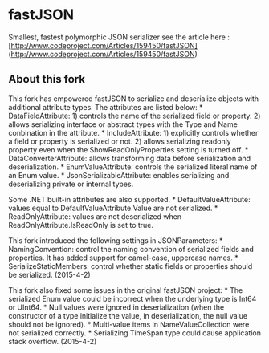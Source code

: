 fastJSON
========

Smallest, fastest polymorphic JSON serializer
see the article here : [http://www.codeproject.com/Articles/159450/fastJSON] (http://www.codeproject.com/Articles/159450/fastJSON)

About this fork
---------------

This fork has empowered fastJSON to serialize and deserialize objects with additional attribute types.
The attributes are listed below:
	* DataFieldAttribute: 1) controls the name of the serialized field or property. 2) allows serializing interface or abstract types with the Type and Name conbination in the attribute.
	* IncludeAttribute: 1) explicitly controls whether a field or property is serialized or not. 2) allows serializing readonly property even when the ShowReadOnlyProperties setting is turned off.
	* DataConverterAttribute: allows transforming data before serialization and deserialization.
	* EnumValueAttribute: controls the serialized literal name of an Enum value.
	* JsonSerializableAttribute: enables serializing and deserializing private or internal types.

Some .NET built-in attributes are also supported.
	* DefaultValueAttribute: values equal to DefaultValueAttribute.Value are not serialized.
	* ReadOnlyAttribute: values are not deserialized when ReadOnlyAttribute.IsReadOnly is set to true.

This fork introduced the following settings in JSONParameters:
	* NamingConvention: control the naming convention of serialized fields and properties. It has added support for camel-case, uppercase names.
	* SerializeStaticMembers: control whether static fields or properties should be serialized. (2015-4-2)

This fork also fixed some issues in the original fastJSON project:
	* The serialized Enum value could be incorrect when the underlying type is Int64 or UInt64.
	* Null values were ignored in deserialization (when the constructor of a type initialize the value, in deserialization, the null value should not be ignored).
	* Multi-value items in NameValueCollection were not serialized correctly.
	* Serializing TimeSpan type could cause application stack overflow. (2015-4-2)
